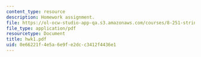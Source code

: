 ```yaml
---
content_type: resource
description: Homework assignment.
file: https://ol-ocw-studio-app-qa.s3.amazonaws.com/courses/8-251-string-theory-for-undergraduates-spring-2007/0e66221f4e5a6e9fe2dcc3412f4436e1_hwk1.pdf
file_type: application/pdf
resourcetype: Document
title: hwk1.pdf
uid: 0e66221f-4e5a-6e9f-e2dc-c3412f4436e1
---
```


